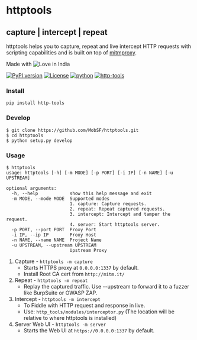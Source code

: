 # httptools

## capture | intercept | repeat
httptools helps you to capture, repeat and live intercept HTTP requests with scripting capabilities and is built on top of [mitmproxy](https://mitmproxy.org/).

Made with ![Love](https://cloud.githubusercontent.com/assets/4301109/16754758/82e3a63c-4813-11e6-9430-6015d98aeaab.png) in India

[![PyPI version](https://badge.fury.io/py/http-tools.svg)](https://badge.fury.io/py/http-tools)
[![License](https://img.shields.io/:license-lgpl3+-blue.svg)](https://www.gnu.org/licenses/lgpl-3.0.en.html)
[![python](https://img.shields.io/badge/python-3.12+-blue.svg)](https://www.python.org/downloads/)
[![http-tools](https://github.com/MobSF/httptools/workflows/http-tools/badge.svg?branch=master)](https://github.com/MobSF/httptools/actions)

### Install

```
pip install http-tools
```

### Develop
```
$ git clone https://github.com/MobSF/httptools.git
$ cd httptools
$ python setup.py develop
```

### Usage

```
$ httptools
usage: httptools [-h] [-m MODE] [-p PORT] [-i IP] [-n NAME] [-u UPSTREAM]

optional arguments:
  -h, --help            show this help message and exit
  -m MODE, --mode MODE  Supported modes
                        1. capture: Capture requests.
                        2. repeat: Repeat captured requests.
                        3. intercept: Intercept and tamper the request.
                        4. server: Start httptools server.
  -p PORT, --port PORT  Proxy Port
  -i IP, --ip IP        Proxy Host
  -n NAME, --name NAME  Project Name
  -u UPSTREAM, --upstream UPSTREAM
                        Upstream Proxy
```

1. Capture - `httptools -m capture`
   * Starts HTTPS proxy at `0.0.0.0:1337` by default.
   * Install Root CA cert from `http://mitm.it/`
2. Repeat - `httptools -m repeat`
   * Replay the captured traffic. Use --upstream to forward it to
     a fuzzer like BurpSuite or OWASP ZAP.
3. Intercept - `httptools -m intercept`
   * To Fiddle with HTTP request and response in live.
   * Use: `http_tools/modules/interceptor.py` (The location will be relative to where httptools is installed)
3. Server Web UI - `httptools -m server`
   * Starts the Web UI at `https://0.0.0.0:1337` by default.
